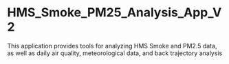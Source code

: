 # HMS_Smoke_PM25_Analysis_App_V2
This application provides tools for analyzing HMS Smoke and PM2.5 data, as well as daily air quality, meteorological data, and back trajectory analysis
